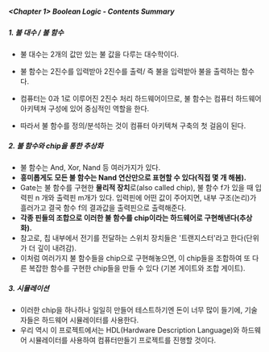 ##### <Chapter 1> Boolean Logic -  Contents Summary



##### 1. 불 대수 / 불 함수

- 불 대수는 2개의 값만 있는 불 값을 다루는 대수학이다.

- 불 함수는 2진수를 입력받아 2진수를 출력/ 즉 불을 입력받아 불을 출력하는 함수다.

- 컴퓨터는 0과 1로 이루어진 2진수 처리 하드웨어이므로, 불 함수는 컴퓨터 하드웨어 아키텍쳐 구성에 있어 중심적인 역할을 한다.

- 따라서 불 함수를 정의/분석하는 것이 컴퓨터 아키텍쳐 구축의 첫 걸음이 된다.

  

##### 2. 불 함수와 chip을 통한 추상화

- 불 함수는 And, Xor, Nand 등 여러가지가 있다.
- **흥미롭게도 모든 불 함수는 Nand 연산만으로 표현할 수 있다(직접 몇 개 해봄).**
- Gate는 불 함수를 구현한 **물리적 장치**로(also called chip), 불 함수 f가 있을 때 입력핀 n 개와 출력핀 m개가 있다. 입력핀에 어떤 값이 주어지면, 내부 구조(논리)가 흘러가고 결국 함수 f의 결과값을 출력핀으로 출력해준다.
- **각종 핀들의 조합으로 이러한 불 함수를 chip이라는 하드웨어로 구현해낸다(추상화).**
- 참고로, 칩 내부에서 전기를 전달하는 스위치 장치들은 '트랜지스터'라고 한다(단위가 더 깊이 내려감).
- 이처럼 여러가지 불 함수들을 chip으로 구현해놓으면, 이 chip들을 조합하여 또 다른 복잡한 함수를 구현한 chip들을 만들 수 있다 (기본 게이트와 조합 게이트).



##### 3.  시뮬레이션

- 이러한 chip을 하나하나 일일히 만들어 테스트하기엔 돈이 너무 많이 들기에, 기술자들은 하드웨어 시뮬레이터를 사용한다.
- 우리 역시 이 프로젝트에서는 HDL(Hardware Description Language)와 하드웨어 시뮬레이터를 사용하여 컴퓨터만들기 프로젝트를 진행할 것이다.